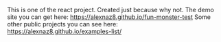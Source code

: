 This is one of the react project. Created just because why not. 
The demo site you can get here: https://alexnaz8.github.io/fun-monster-test
Some other public projects you can see here: https://alexnaz8.github.io/examples-list/